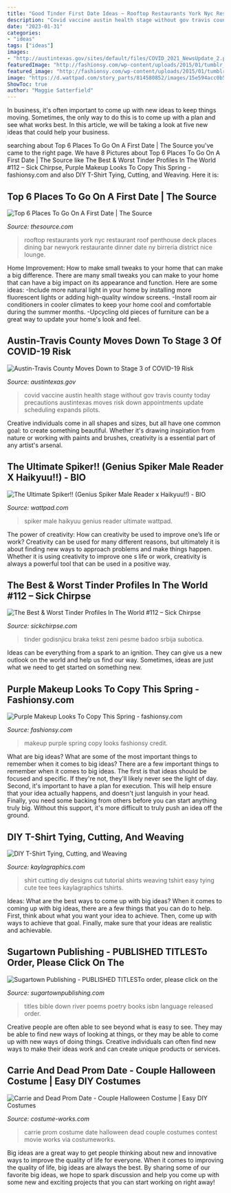 ```yaml
---
title: "Good Tinder First Date Ideas ~ Rooftop Restaurants York Nyc Restaurant Roof Penthouse Deck Places Dining Bar Newyork Restaurante Dinner Date Ny Birreria District Nice Lounge"
description: "Covid vaccine austin health stage without gov travis county today precautions austintexas moves risk down appointments update scheduling expands pilots"
date: "2023-01-31"
categories:
- "ideas"
tags: ["ideas"]
images:
- "http://austintexas.gov/sites/default/files/COVID_2021_NewsUpdate_2.png"
featuredImage: "http://fashionsy.com/wp-content/uploads/2015/01/tumblr_m6udu6HFJp1qke1lio1_500-630x945.jpg"
featured_image: "http://fashionsy.com/wp-content/uploads/2015/01/tumblr_m6udu6HFJp1qke1lio1_500-630x945.jpg"
image: "https://d.wattpad.com/story_parts/814580852/images/15e594acc0b54ff6525639290133.jpg"
ShowToc: true
author: "Maggie Satterfield"
---
```



In business, it's often important to come up with new ideas to keep things moving. Sometimes, the only way to do this is to come up with a plan and see what works best. In this article, we will be taking a look at five new ideas that could help your business.

	

		
searching about Top 6 Places To Go On A First Date | The Source you've came to the right page. We have 8 Pictures about Top 6 Places To Go On A First Date | The Source like The Best &amp; Worst Tinder Profiles In The World #112 – Sick Chirpse, Purple Makeup Looks To Copy This Spring - fashionsy.com and also DIY T-Shirt Tying, Cutting, and Weaving. Here it is:
		
    
## Top 6 Places To Go On A First Date | The Source

<img loading=lazy src="http://thesource.com/wp-content/uploads/2015/07/4-penthouse808_650_20130612.jpg" onerror="this.onerror=null;this.src='https://tse1.mm.bing.net/th?id=OIP.t__auMt7zreOsBNhiKHUPQHaDw&amp;pid=15.1';" alt="Top 6 Places To Go On A First Date | The Source">

_Source: thesource.com_

>rooftop restaurants york nyc restaurant roof penthouse deck places dining bar newyork restaurante dinner date ny birreria district nice lounge. 

	

Home Improvement: How to make small tweaks to your home that can make a big difference.
There are many small tweaks you can make to your home that can have a big impact on its appearance and function. Here are some ideas: 
-Include more natural light in your home by installing more fluorescent lights or adding high-quality window screens. 
-Install room air conditioners in cooler climates to keep your home cool and comfortable during the summer months. 
-Upcycling old pieces of furniture can be a great way to update your home's look and feel.

    
## Austin-Travis County Moves Down To Stage 3 Of COVID-19 Risk

<img loading=lazy src="http://austintexas.gov/sites/default/files/COVID_2021_NewsUpdate_2.png" onerror="this.onerror=null;this.src='https://tse4.mm.bing.net/th?id=OIP.gs6zUeNFaDmfzRTiz_cJiAHaDs&amp;pid=15.1';" alt="Austin-Travis County Moves Down to Stage 3 of COVID-19 Risk">

_Source: austintexas.gov_

>covid vaccine austin health stage without gov travis county today precautions austintexas moves risk down appointments update scheduling expands pilots. 

	

Creative individuals come in all shapes and sizes, but all have one common goal: to create something beautiful. Whether it's drawing inspiration from nature or working with paints and brushes, creativity is a essential part of any artist's arsenal.

    
## The Ultimate Spiker!! (Genius Spiker Male Reader X Haikyuu!!) - BIO

<img loading=lazy src="https://d.wattpad.com/story_parts/814580852/images/15e594acc0b54ff6525639290133.jpg" onerror="this.onerror=null;this.src='https://tse4.mm.bing.net/th?id=OIP.Z_30sX0nKa1s4L9llJ3LngAAAA&amp;pid=15.1';" alt="The Ultimate Spiker!! (Genius Spiker Male Reader x Haikyuu!!) - BIO">

_Source: wattpad.com_

>spiker male haikyuu genius reader ultimate wattpad. 

	

The power of creativity: How can creativity be used to improve one’s life or work?
Creativity can be used for many different reasons, but ultimately it is about finding new ways to approach problems and make things happen. Whether it is using creativity to improve one s life or work, creativity is always a powerful tool that can be used in a positive way.

    
## The Best &amp; Worst Tinder Profiles In The World #112 – Sick Chirpse

<img loading=lazy src="https://www.sickchirpse.com/wp-content/uploads/2017/09/Tinder-9-562x1000.png" onerror="this.onerror=null;this.src='https://tse4.mm.bing.net/th?id=OIP.VNADSyJWHppiu2Bv33vQ7AHaNL&amp;pid=15.1';" alt="The Best &amp; Worst Tinder Profiles In The World #112 – Sick Chirpse">

_Source: sickchirpse.com_

>tinder godisnjicu braka tekst zeni pesme badoo srbija subotica. 

	

Ideas can be everything from a spark to an ignition. They can give us a new outlook on the world and help us find our way. Sometimes, ideas are just what we need to get started on something new.

    
## Purple Makeup Looks To Copy This Spring - Fashionsy.com

<img loading=lazy src="http://fashionsy.com/wp-content/uploads/2015/01/tumblr_m6udu6HFJp1qke1lio1_500-630x945.jpg" onerror="this.onerror=null;this.src='https://tse1.mm.bing.net/th?id=OIP.7FnuucmMLN5XyKDVCt3eIAHaLH&amp;pid=15.1';" alt="Purple Makeup Looks To Copy This Spring - fashionsy.com">

_Source: fashionsy.com_

>makeup purple spring copy looks fashionsy credit. 

	

What are big ideas? What are some of the most important things to remember when it comes to big ideas?
There are a few important things to remember when it comes to big ideas. The first is that ideas should be focused and specific. If they're not, they'll likely never see the light of day. Second, it's important to have a plan for execution. This will help ensure that your idea actually happens, and doesn't just languish in your head. Finally, you need some backing from others before you can start anything truly big. Without this support, it's more difficult to truly push an idea off the ground.

    
## DIY T-Shirt Tying, Cutting, And Weaving

<img loading=lazy src="https://i2.wp.com/www.kaylagraphics.com/wp-content/uploads/2013/02/DIY-t-shirt-Cutting-Tutorial.jpg?fit=965%2C781&amp;ssl=1" onerror="this.onerror=null;this.src='https://tse2.mm.bing.net/th?id=OIP.k1VlPO8EgmJeti3VJGhj8gHaF_&amp;pid=15.1';" alt="DIY T-Shirt Tying, Cutting, and Weaving">

_Source: kaylagraphics.com_

>shirt cutting diy designs cut tutorial shirts weaving tshirt easy tying cute tee tees kaylagraphics tshirts. 

	

Ideas: What are the best ways to come up with big ideas?
When it comes to coming up with big ideas, there are a few things that you can do to help. First, think about what you want your idea to achieve. Then, come up with ways to achieve that goal. Finally, make sure that your ideas are realistic and achievable.

    
## Sugartown Publishing - PUBLISHED TITLESTo Order, Please Click On The

<img loading=lazy src="http://www.sugartownpublishing.com/yahoo_site_admin/assets/images/Same_River_Twice_large.14784824_std.jpg" onerror="this.onerror=null;this.src='https://tse4.mm.bing.net/th?id=OIP.uAzDvsvMPpZlVyzVVM76QwHaLI&amp;pid=15.1';" alt="Sugartown Publishing - PUBLISHED TITLESTo order, please click on the">

_Source: sugartownpublishing.com_

>titles bible down river poems poetry books isbn language released order. 

	

Creative people are often able to see beyond what is easy to see. They may be able to find new ways of looking at things, or they may be able to come up with new ways of doing things. Creative individuals can often find new ways to make their ideas work and can create unique products or services.

    
## Carrie And Dead Prom Date - Couple Halloween Costume | Easy DIY Costumes

<img loading=lazy src="https://photos.costume-works.com/full/carrie_and_dead_prom_date.jpg" onerror="this.onerror=null;this.src='https://tse4.mm.bing.net/th?id=OIP.JV5Y9Qowz7YQzG6lItTZWgHaLN&amp;pid=15.1';" alt="Carrie and Dead Prom Date - Couple Halloween Costume | Easy DIY Costumes">

_Source: costume-works.com_

>carrie prom costume date halloween dead couple costumes contest movie works via costumeworks. 

	

Big ideas are a great way to get people thinking about new and innovative ways to improve the quality of life for everyone. When it comes to improving the quality of life, big ideas are always the best. By sharing some of our favorite big ideas, we hope to spark discussion and help you come up with some new and exciting projects that you can start working on right away!

